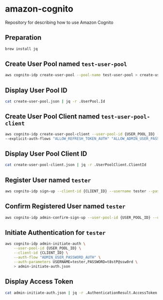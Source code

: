 # amazon-cognito
Repository for describing how to use Amazon Cognito

## Preparation
```sh
brew install jq
```

## Create User Pool named `test-user-pool`
```sh
aws cognito-idp create-user-pool --pool-name test-user-pool > create-user-pool.json
```

## Display User Pool ID
```sh
cat create-user-pool.json | jq -r .UserPool.Id
```

## Create User Pool Client named `test-user-pool-client`
```sh
aws cognito-idp create-user-pool-client --user-pool-id {USER_POOL_ID} --client-name test-user-pool-client \
--explicit-auth-flows "ALLOW_REFRESH_TOKEN_AUTH" "ALLOW_ADMIN_USER_PASSWORD_AUTH" > create-user-pool-client.json
```

## Display User Pool Client ID
```sh
cat create-user-pool-client.json | jq -r .UserPoolClient.ClientId
```

## Register User named `tester`
```sh
aws cognito-idp sign-up --client-id {CLIENT_ID} --username tester --password t8stP@ssw0rd
```

## Confirm Registered User named `tester`
```sh
aws cognito-idp admin-confirm-sign-up --user-pool-id {USER_POOL_ID} --username tester
```

## Initiate Authentication for `tester`
```sh
aws cognito-idp admin-initiate-auth \
    --user-pool-id {USER_POOL_ID} \
    --client-id {CLIENT_ID} \
    --auth-flow "ADMIN_USER_PASSWORD_AUTH" \
    --auth-parameters USERNAME=tester,PASSWORD=t8stP@ssw0rd \
    > admin-initiate-auth.json
```

## Display Access Token
```sh
cat admin-initiate-auth.json | jq -r .AuthenticationResult.AccessToken
```
